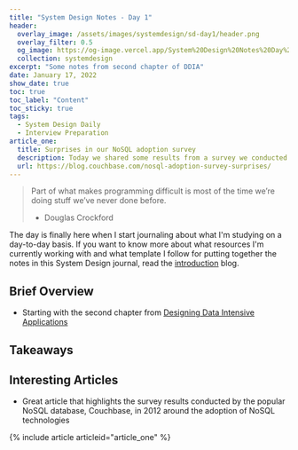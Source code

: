 ```yaml
---
title: "System Design Notes - Day 1"
header:
  overlay_image: /assets/images/systemdesign/sd-day1/header.png
  overlay_filter: 0.5
  og_image: https://og-image.vercel.app/System%20Design%20Notes%20Day%201.png
  collection: systemdesign
excerpt: "Some notes from second chapter of DDIA"
date: January 17, 2022
show_date: true
toc: true
toc_label: "Content"
toc_sticky: true
tags:
  - System Design Daily
  - Interview Preparation
article_one:
  title: Surprises in our NoSQL adoption survey
  description: Today we shared some results from a survey we conducted a few weeks ago to assess the current state of NoSQL adoption. Though we originally ran the survey to gather data for planning purposes, we found the data so interesting (and, being honest here, positive) that we wanted to share it.
  url: https://blog.couchbase.com/nosql-adoption-survey-surprises/
---
```


> Part of what makes programming difficult is most of the time we’re doing stuff we’ve never done before.
> - Douglas Crockford

The day is finally here when I start journaling about what I'm studying on a day-to-day basis. If you want to know more about what resources I'm currently working with and what template I follow for putting together the notes in this System Design journal, read the [introduction](/sd-daily-introduction) blog.

## Brief Overview

* Starting with the second chapter from [Designing Data Intensive Applications](https://dataintensive.net/)

## Takeaways


## Interesting Articles

* Great article that highlights the survey results conducted by the popular NoSQL database, Couchbase, in 2012 around the adoption of NoSQL technologies

{% include article articleid="article_one" %}